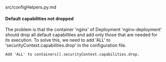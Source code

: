 src/configHelpers.py.md

#### Default capabilities not dropped

The problem is that the container 'nginx' of Deployment 'nginx-deployment' should drop all default capabilities and add only those that are needed for its execution. To solve this, we need to add 'ALL' to 'securityContext.capabilities.drop' in the configuration file.

```suggestion
Add 'ALL' to containers[].securityContext.capabilities.drop.
```
